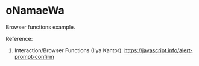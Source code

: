 # oNamaeWa
Browser functions example.

Reference:

1. Interaction/Browser Functions (Ilya Kantor): https://javascript.info/alert-prompt-confirm
